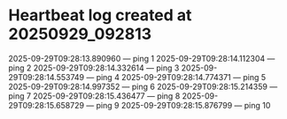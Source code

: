 # Heartbeat log created at 20250929_092813
2025-09-29T09:28:13.890960 — ping 1
2025-09-29T09:28:14.112304 — ping 2
2025-09-29T09:28:14.332614 — ping 3
2025-09-29T09:28:14.553749 — ping 4
2025-09-29T09:28:14.774371 — ping 5
2025-09-29T09:28:14.997352 — ping 6
2025-09-29T09:28:15.214359 — ping 7
2025-09-29T09:28:15.436477 — ping 8
2025-09-29T09:28:15.658729 — ping 9
2025-09-29T09:28:15.876799 — ping 10
